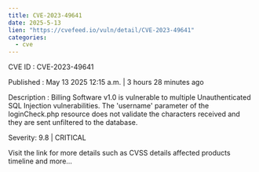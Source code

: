 ```yaml
---
title: CVE-2023-49641
date: 2025-5-13
lien: "https://cvefeed.io/vuln/detail/CVE-2023-49641"
categories:
  - cve
---
```


CVE ID : CVE-2023-49641

Published :  May 13
2025
12:15 a.m. | 3 hours
28 minutes ago

Description : Billing Software v1.0 is vulnerable to multiple Unauthenticated SQL Injection vulnerabilities. The 'username' parameter of the loginCheck.php resource does not validate the characters received and they are sent unfiltered to the database.

Severity: 9.8 | CRITICAL

Visit the link for more details
such as CVSS details
affected products
timeline
and more...
